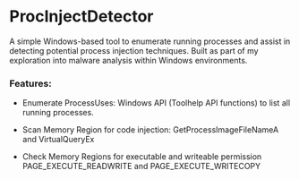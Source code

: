 # ProcInjectDetector
A simple Windows-based tool to enumerate running processes and assist in detecting potential process injection techniques. Built as part of my exploration into malware analysis within Windows environments.

### Features:
- Enumerate ProcessUses: 
Windows API (Toolhelp API functions) to list all running processes.

- Scan Memory Region for code injection:
GetProcessImageFileNameA and VirtualQueryEx

- Check Memory Regions for executable and writeable permission
PAGE_EXECUTE_READWRITE and PAGE_EXECUTE_WRITECOPY


